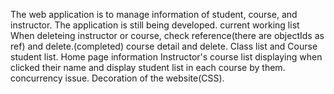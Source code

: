 The web application is to manage information of student, course, and instructor. The application is still being developed.
current working list
When deleteing instructor or course, check reference(there are objectIds as ref) and delete.(completed)
course detail and delete.
Class list and Course student list.
Home page information
Instructor's course list displaying when clicked their name and display student list in each course by them.
concurrency issue.
Decoration of the website(CSS).
